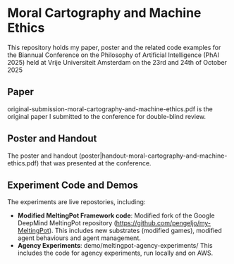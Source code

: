 # Moral Cartography and Machine Ethics
This repository holds my paper, poster and the related code examples for the Biannual Conference on the Philosophy of Artificial Intelligence (PhAI 2025) held at Vrije Universiteit Amsterdam on the 23rd and 24th of October 2025

## Paper
original-submission-moral-cartography-and-machine-ethics.pdf is the original paper I submitted to the conference for double-blind review. 

## Poster and Handout
The poster and handout (poster|handout-moral-cartography-and-machine-ethics.pdf) that was presented at the conference.

## Experiment Code and Demos
The experiments are live repostories, including:

- **Modified MeltingPot Framework code**: Modified fork of the Google DeepMind MeltingPot repository (https://github.com/pengeljo/my-MeltingPot). This includes new substrates (modified games), modified agent behaviours and agent management.
- **Agency Experiments**: demo/meltingpot-agency-experiments/ This includes the code for agency experiments, run locally and on AWS.
